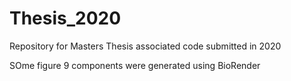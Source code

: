 # Thesis_2020
Repository for Masters Thesis associated code submitted in 2020

SOme figure 9 components were generated using BioRender
